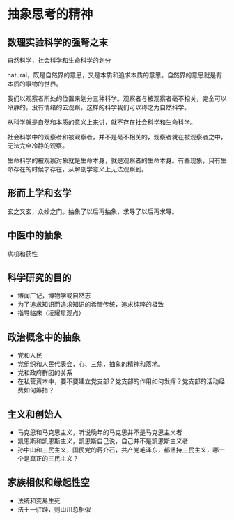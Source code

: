 # 抽象思考的精神 #

## 数理实验科学的强弩之末 ##

自然科学，社会科学和生命科学的划分

natural，既是自然界的意思，又是本质和追求本质的意思。自然界的意思就是有本质的事物的世界。

我们以观察者所处的位置来划分三种科学。观察者与被观察者毫不相关，完全可以冷静的，没有情绪的去观察，这样的科学我们可以称之为自然科学。

从科学就是自然和本质的意义上来讲，就不存在社会科学和生命科学。

社会科学中的观察者和被观察者，并不是毫不相关的，观察者就在被观察者之中，无法完全冷静的观察。

生命科学的被观察对象就是生命本身，就是观察者的生命本身。有些现象，只有生命存在的时候才存在，从解剖学意义上无法观察到。

## 形而上学和玄学 ##

玄之又玄，众妙之门。抽象了以后再抽象，求导了以后再求导。

## 中医中的抽象 ##

病机和药性

## 科学研究的目的 ##

- 博闻广记，博物学或自然志
- 为了追求知识而追求知识的希腊传统，追求纯粹的极致
- 指导临床（凌耀星观点）

## 政治概念中的抽象 ##

- 党和人民
- 党组织和人民代表会，心、三焦，抽象的精神和落地。
- 党和政府群团的关系
- 在私营资本中，要不要建立党支部？党支部的作用如何发挥？党支部的活动经费如何筹措？

## 主义和创始人 ##

- 马克思和马克思主义，听说晚年的马克思并不是马克思主义者
- 凯恩斯和凯恩斯主义，凯恩斯自己说，自己并不是凯恩斯主义者
- 孙中山和三民主义，国民党的蒋介石，共产党毛泽东，都坚持三民主义，哪一个是真正的三民主义？

## 家族相似和缘起性空 ##

- 法统和变易生死
- 法王一驻跸，则山川总相似